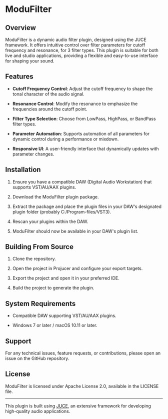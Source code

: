 # ModuFilter



## Overview

ModuFilter is a dynamic audio filter plugin, designed using the JUCE framework. It offers intuitive control over filter parameters for cutoff frequency and resonance, for 3 filter types. This plugin is suitable for both live and studio applications, providing a flexible and easy-to-use interface for shaping your sound.

## Features

- **Cutoff Frequency Control**: Adjust the cutoff frequency to shape the tonal character of the audio signal.

- **Resonance Control**: Modify the resonance to emphasize the frequencies around the cutoff point.

- **Filter Type Selection**: Choose from LowPass, HighPass, or BandPass filter types.

- **Parameter Automation**: Supports automation of all parameters for dynamic control during a performance or mixdown.

- **Responsive UI**: A user-friendly interface that dynamically updates with parameter changes.

## Installation

1. Ensure you have a compatible DAW (Digital Audio Workstation) that supports VST/AU/AAX plugins.

2. Download the ModuFilter plugin package.

3. Extract the package and place the plugin files in your DAW's designated plugin folder (probably C:/Program-files/VST3).

4. Rescan your plugins within the DAW.

5. ModuFilter should now be available in your DAW's plugin list.

## Building From Source

1. Clone the repository.

2. Open the project in Projucer and configure your export targets.

3. Export the project and open it in your preferred IDE.

4. Build the project to generate the plugin.

## System Requirements

- Compatible DAW supporting VST/AU/AAX plugins.

- Windows 7 or later / macOS 10.11 or later.

## Support

For any technical issues, feature requests, or contributions, please open an issue on the GitHub repository.

## License

ModuFilter is licensed under Apache License 2.0, available in the LICENSE file.

---



This plugin is built using [JUCE](https://juce.com/), an extensive framework for developing high-quality audio applications.


